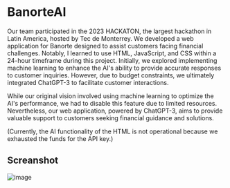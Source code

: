# BanorteAI
Our team participated in the 2023 HACKATON, the largest hackathon in Latin America, hosted by Tec de Monterrey. We developed a web application for Banorte designed to assist customers facing financial challenges. Notably, I learned to use HTML, JavaScript, and CSS within a 24-hour timeframe during this project. Initially, we explored implementing machine learning to enhance the AI's ability to provide accurate responses to customer inquiries. However, due to budget constraints, we ultimately integrated ChatGPT-3 to facilitate customer interactions.

While our original vision involved using machine learning to optimize the AI's performance, we had to disable this feature due to limited resources. Nevertheless, our web application, powered by ChatGPT-3, aims to provide valuable support to customers seeking financial guidance and solutions.

(Currently, the AI functionality of the HTML is not operational because we exhausted the funds for the API key.)

## Screanshot

![image](https://github.com/EmilioVidal/BanorteAI/assets/149820545/0398967e-7c2a-488b-b59a-24766005981c)

